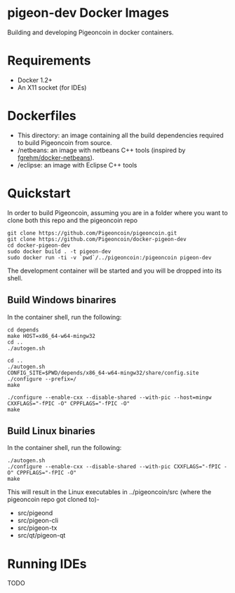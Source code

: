 # pigeon-dev Docker Images

Building and developing Pigeoncoin in docker containers.

# Requirements

* Docker 1.2+
* An X11 socket (for IDEs)

# Dockerfiles

* This directory: an image containing all the build dependencies required to build Pigeoncoin from source.
* /netbeans: an image with netbeans C++ tools (inspired by [fgrehm/docker-netbeans](https://registry.hub.docker.com/u/fgrehm/netbeans/)).
* /eclipse: an image with Eclipse C++ tools

# Quickstart
In order to build Pigeoncoin, assuming you are in a folder where you want to clone both this repo and the pigeoncoin repo
```
git clone https://github.com/Pigeoncoin/pigeoncoin.git
git clone https://github.com/Pigeoncoin/docker-pigeon-dev
cd docker-pigeon-dev
sudo docker build . -t pigeon-dev
sudo docker run -ti -v `pwd`/../pigeoncoin:/pigeoncoin pigeon-dev
```
The development container will be started and you will be dropped into its shell.
## Build Windows binarires
In the container shell, run the following:
```
cd depends
make HOST=x86_64-w64-mingw32
cd ..
./autogen.sh

cd ..
./autogen.sh
CONFIG_SITE=$PWD/depends/x86_64-w64-mingw32/share/config.site ./configure --prefix=/
make

./configure --enable-cxx --disable-shared --with-pic --host=mingw CXXFLAGS="-fPIC -O" CPPFLAGS="-fPIC -O"
make
```

## Build Linux binaries
In the container shell, run the following:
```
./autogen.sh
./configure --enable-cxx --disable-shared --with-pic CXXFLAGS="-fPIC -O" CPPFLAGS="-fPIC -O"
make
```
This will result in the Linux executables in ../pigeoncoin/src (where the pigeoncoin repo got cloned to)-
* src/pigeond
* src/pigeon-cli
* src/pigeon-tx
* src/qt/pigeon-qt

# Running IDEs
TODO
